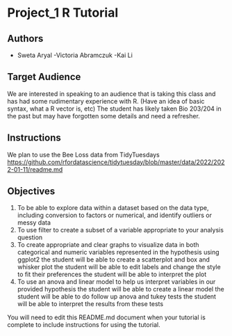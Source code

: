 # Project_1 R Tutorial

## Authors

- Sweta Aryal
-Victoria Abramczuk
-Kai Li


## Target Audience


We are interested in speaking to an audience that is taking this class and has had some rudimentary experience with R. (Have an idea of basic syntax, what a R vector is, etc) The student has likely taken Bio 203/204 in the past but may have forgotten some details and need a refresher.

## Instructions
We plan to use the Bee Loss data from TidyTuesdays https://github.com/rfordatascience/tidytuesday/blob/master/data/2022/2022-01-11/readme.md



## Objectives

1. To be able to explore data within a dataset based on the data type, including conversion to factors or numerical, and identify outliers or messy data
2. To use filter to create a subset of a variable appropriate to your analysis question
3. To create appropriate and clear graphs to visualize data in both categorical and numeric variables represented in the hypothesis using ggplot2
  the student will be able to create a scatterplot and box and whisker plot
  the student will be able to edit labels and change the style to fit their preferences
  the student will be able to interpret the plot 
4. To use an anova and linear model to help us interpret variables in our provided hypothesis
  the student will be able to create a linear model
  the student will be able to do follow up anova and tukey tests
  the student will be able to interpret the results from these tests



You will need to edit this README.md document when your tutorial is complete to include instructions for using the tutorial.